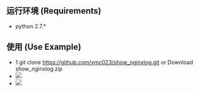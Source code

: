  
运行环境 (Requirements)
------- 
 - python 2.7.* <br>

使用 (Use Example) 
--------

- 1.git clone https://github.com/ymc023/show_nginxlog.git or Download show_nginxlog.zip <br>
- ![](https://github.com/ymc023/show_nginxlog/blob/master/READMEIMG/1.jpg) 
- ![](https://github.com/ymc023/show_nginxlog/blob/master/READMEIMG/2.jpg)

